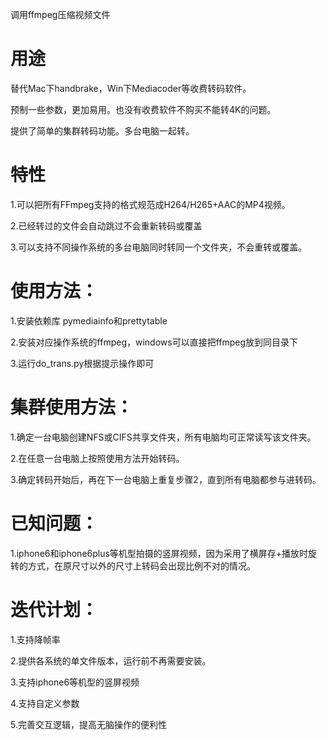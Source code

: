 调用ffmpeg压缩视频文件


# 用途
替代Mac下handbrake，Win下Mediacoder等收费转码软件。

预制一些参数，更加易用。也没有收费软件不购买不能转4K的问题。

提供了简单的集群转码功能。多台电脑一起转。

# 特性

1.可以把所有FFmpeg支持的格式规范成H264/H265+AAC的MP4视频。

2.已经转过的文件会自动跳过不会重新转码或覆盖

3.可以支持不同操作系统的多台电脑同时转同一个文件夹，不会重转或覆盖。

# 使用方法：

1.安装依赖库 pymediainfo和prettytable

2.安装对应操作系统的ffmpeg，windows可以直接把ffmpeg放到同目录下

3.运行do_trans.py根据提示操作即可

# 集群使用方法：

1.确定一台电脑创建NFS或CIFS共享文件夹，所有电脑均可正常读写该文件夹。

2.在任意一台电脑上按照使用方法开始转码。

3.确定转码开始后，再在下一台电脑上重复步骤2，直到所有电脑都参与进转码。

# 已知问题：

1.iphone6和iphone6plus等机型拍摄的竖屏视频，因为采用了横屏存+播放时旋转的方式，在原尺寸以外的尺寸上转码会出现比例不对的情况。

# 迭代计划：

1.支持降帧率

2.提供各系统的单文件版本，运行前不再需要安装。

3.支持iphone6等机型的竖屏视频

4.支持自定义参数

5.完善交互逻辑，提高无脑操作的便利性